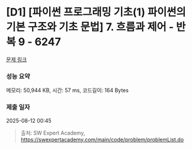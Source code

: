 # [D1] [파이썬 프로그래밍 기초(1) 파이썬의 기본 구조와 기초 문법] 7. 흐름과 제어 - 반복 9 - 6247 

[문제 링크](https://swexpertacademy.com/main/code/problem/problemDetail.do?contestProbId=AWcVDRba4tIDFAU4) 

### 성능 요약

메모리: 50,944 KB, 시간: 57 ms, 코드길이: 164 Bytes

### 제출 일자

2025-08-12 00:45



> 출처: SW Expert Academy, https://swexpertacademy.com/main/code/problem/problemList.do